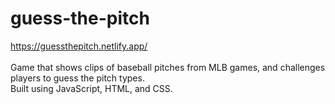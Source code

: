 # guess-the-pitch
https://guessthepitch.netlify.app/</br></br>
Game that shows clips of baseball pitches from MLB games, and challenges players to guess the pitch types.</br>
Built using JavaScript, HTML, and CSS.
